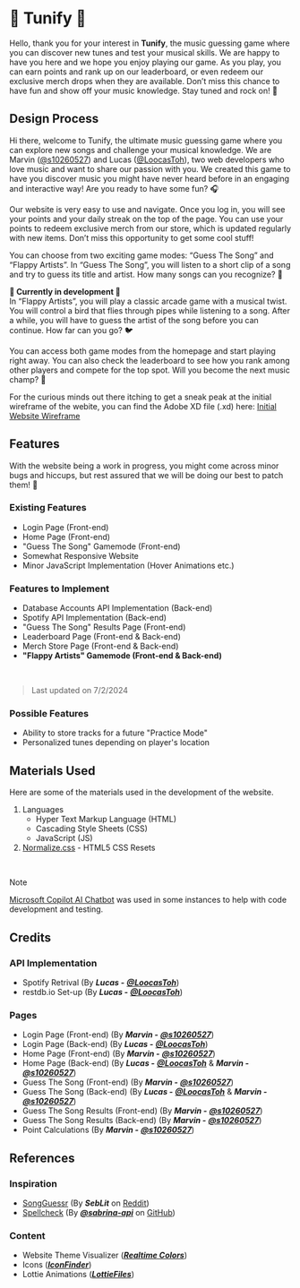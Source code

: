 # 🎵 Tunify 🎵

Hello, thank you for your interest in **Tunify**, the music guessing game where you can discover new tunes and test your musical skills. We are happy to have you here and we hope you enjoy playing our game. As you play, you can earn points and rank up on our leaderboard, or even redeem our exclusive merch drops when they are available. Don’t miss this chance to have fun and show off your music knowledge. Stay tuned and rock on! 🎸

## Design Process

Hi there, welcome to Tunify, the ultimate music guessing game where you can explore new songs and challenge your musical knowledge. We are Marvin ([@s10260527](https://github.com/s10260527)) and Lucas ([@LoocasToh](https://github.com/LoocasToh)), two web developers who love music and want to share our passion with you. We created this game to have you discover music you might have never heard before in an engaging and interactive way! Are you ready to have some fun? 🎧

Our website is very easy to use and navigate. Once you log in, you will see your points and your daily streak on the top of the page. You can use your points to redeem exclusive merch from our store, which is updated regularly with new items. Don’t miss this opportunity to get some cool stuff!

You can choose from two exciting game modes: “Guess The Song” and “Flappy Artists”. In “Guess The Song”, you will listen to a short clip of a song and try to guess its title and artist. How many songs can you recognize? 🔎

**🚧 Currently in development 🚧**
<br>
In “Flappy Artists”, you will play a classic arcade game with a musical twist. You will control a bird that flies through pipes while listening to a song. After a while, you will have to guess the artist of the song before you can continue. How far can you go? 🐦

You can access both game modes from the homepage and start playing right away. You can also check the leaderboard to see how you rank among other players and compete for the top spot. Will you become the next music champ? 💪

For the curious minds out there itching to get a sneak peak at the initial wireframe of the webite, you can find the Adobe XD file (.xd) here: [Initial Website Wireframe](/FED_Tunify_wireframe.xd)

## Features

With the website being a work in progress, you might come across minor bugs and hiccups, but rest assured that we will be doing our best to patch them! 🧰

### Existing Features
- Login Page (Front-end)
- Home Page (Front-end)
- "Guess The Song" Gamemode (Front-end)
- Somewhat Responsive Website
- Minor JavaScript Implementation (Hover Animations etc.)

### Features to Implement
- Database Accounts API Implementation (Back-end)
- Spotify API Implementation (Back-end)
- "Guess The Song" Results Page (Front-end)
- Leaderboard Page (Front-end & Back-end)
- Merch Store Page (Front-end & Back-end)
- **"Flappy Artists" Gamemode (Front-end & Back-end)**
<br>

> Last updated on 7/2/2024

### Possible Features
- Ability to store tracks for a future "Practice Mode"
- Personalized tunes depending on player's location

## Materials Used

Here are some of the materials used in the development of the website.

1. Languages
    - Hyper Text Markup Language (HTML)
    - Cascading Style Sheets (CSS)
    - JavaScript (JS)
2. [Normalize.css](https://necolas.github.io/normalize.css/) - HTML5 CSS Resets
<br>

> [!NOTE]
> [Microsoft Copilot AI Chatbot](https://copilot.microsoft.com/) was used in some instances to help with code development and testing.

## Credits

### API Implementation
- Spotify Retrival (By ***Lucas -*** [***@LoocasToh***](https://github.com/LoocasToh))
- restdb.io Set-up (By ***Lucas -*** [***@LoocasToh***](https://github.com/LoocasToh))

### Pages
- Login Page (Front-end) (By ***Marvin -*** [***@s10260527***](https://github.com/s10260527))
- Login Page (Back-end) (By ***Lucas -*** [***@LoocasToh***](https://github.com/LoocasToh))
- Home Page (Front-end) (By ***Marvin -*** [***@s10260527***](https://github.com/s10260527))
- Home Page (Back-end) (By ***Lucas -*** [***@LoocasToh***](https://github.com/LoocasToh) & ***Marvin -*** [***@s10260527***](https://github.com/s10260527))
- Guess The Song (Front-end) (By ***Marvin -*** [***@s10260527***](https://github.com/s10260527))
- Guess The Song (Back-end) (By ***Lucas -*** [***@LoocasToh***](https://github.com/LoocasToh) & ***Marvin -*** [***@s10260527***](https://github.com/s10260527)) 
- Guess The Song Results (Front-end) (By ***Marvin -*** [***@s10260527***](https://github.com/s10260527))
- Guess The Song Results (Back-end) (By ***Marvin -*** [***@s10260527***](https://github.com/s10260527))
- Point Calculations (By ***Marvin -*** [***@s10260527***](https://github.com/s10260527))

## References

### Inspiration
- [SongGuessr](https://songuessr.naithcots.ovh/) (By ***SebLit*** on [Reddit](https://www.reddit.com/r/webdev/comments/15itrf7/showoff_saturday_songguessr_turn_your_spotify/))
- [Spellcheck](https://spellcheck.xyz/) (By [***@sabrina-api***](https://github.com/sabrina-aip) on [GitHub](https://github.com/sabrina-aip/spellcheck/tree/main))

### Content
- Website Theme Visualizer ([***Realtime Colors***](https://www.realtimecolors.com/?colors=e2effb-030c15-89c2ef-421494-a528e1&fonts=Gotham-Poppins))
- Icons ([***IconFinder***](https://www.iconfinder.com/))
- Lottie Animations ([***LottieFiles***](https://lottiefiles.com/featured))